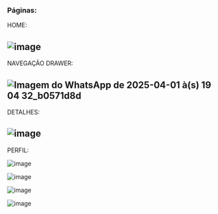 ### Páginas:

HOME:

![image](https://github.com/user-attachments/assets/ed22cb7f-b7f4-4109-aab3-6efe0e78fc29)
---
NAVEGAÇÃO DRAWER:

![Imagem do WhatsApp de 2025-04-01 à(s) 19 04 32_b0571d8d](https://github.com/user-attachments/assets/ad6a39e3-2563-4340-bcad-5a526f781e9c)
---
DETALHES:

![image](https://github.com/user-attachments/assets/9bac20ae-8f81-4549-a477-4f3a3fbd197c)
---
PERFIL:

![image](https://github.com/user-attachments/assets/9a9a631d-92bb-4b8f-b345-ac40704eaf10)

![image](https://github.com/user-attachments/assets/c0213aa9-b3b6-4788-90be-2206f3441922)

![image](https://github.com/user-attachments/assets/0afbee20-4938-4f4b-ab14-6b18cd88d05d)

![image](https://github.com/user-attachments/assets/d6fbbbcf-0a02-4eee-8339-61e35e00c887)
